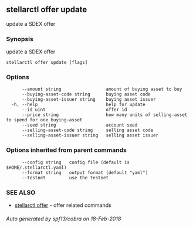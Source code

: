 ## stellarctl offer update

update a SDEX offer

### Synopsis


update a SDEX offer

```
stellarctl offer update [flags]
```

### Options

```
      --amount string                 amount of buying asset to buy
      --buying-asset-code string      buying asset code
      --buying-asset-issuer string    buying asset issuer
  -h, --help                          help for update
      --id uint                       offer id
      --price string                  how many units of selling-asset to spend for one buying-asset
      --seed string                   account seed
      --selling-asset-code string     selling asset code
      --selling-asset-issuer string   selling asset issuer
```

### Options inherited from parent commands

```
      --config string   config file (default is $HOME/.stellarctl.yaml)
      --format string   output format (default "yaml")
      --testnet         use the testnet
```

### SEE ALSO
* [stellarctl offer](stellarctl_offer.md)	 - offer related commands

###### Auto generated by spf13/cobra on 18-Feb-2018
